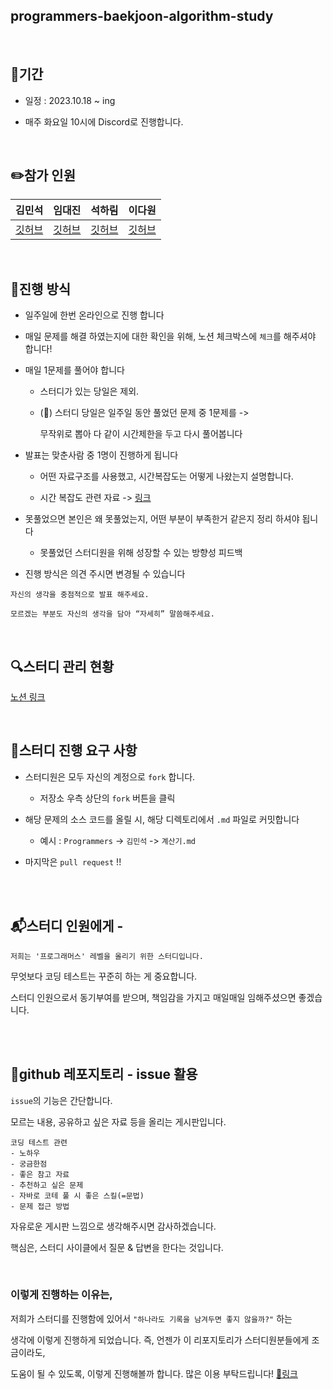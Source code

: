 ## programmers-baekjoon-algorithm-study


<br/>

## 🚀기간

- 일정 : 2023.10.18 ~ ing

- 매주 화요일 10시에 Discord로 진행합니다.



<br/>

## ✏️참가 인원



| 김민석 | 임대진 | 석하림 | 이다원 |
| --- | --- | --- | --- |
| [깃허브](https://github.com/mingseok) | [깃허브](https://github.com/limgoing) | [깃허브](https://github.com/harim-000) | [깃허브](https://github.com/dawonss) |






<br/>

## 🎯진행 방식

- 일주일에 한번 온라인으로 진행 합니다

- 매일 문제를 해결 하였는지에 대한 확인을 위해, 노션 체크박스에 `체크`를 해주셔야 합니다!


- 매일 1문제를 풀어야 합니다

    - 스터디가 있는 당일은 제외.

    - (🚨) 스터디 당일은 일주일 동안 풀었던 문제 중 
    1문제를 ->
    
        무작위로 뽑아 다 같이 시간제한을 두고 다시 풀어봅니다

- 발표는 맞춘사람 중 1명이 진행하게 됩니다

    - 어떤 자료구조를 사용했고, 시간복잡도는 어떻게 나왔는지 설명합니다.

    - 시간 복잡도 관련 자료 -> [링크](https://github.com/mingseok/TIL/blob/main/%EC%9E%90%EB%A3%8C%EA%B5%AC%EC%A1%B0%20&%20%EC%95%8C%EA%B3%A0%EB%A6%AC%EC%A6%98/Big_O.md)

- 못풀었으면 본인은 왜 못풀었는지, 어떤 부분이 부족한거 같은지 정리 하셔야 됩니다

    - 못풀었던 스터디원을 위해 성장할 수 있는 방향성 피드백

- 진행 방식은 의견 주시면 변경될 수 있습니다


```
자신의 생각을 중점적으로 발표 해주세요.

모르겠는 부분도 자신의 생각을 담아 “자세히” 말씀해주세요.
```


<br/>

## 🔍스터디 관리 현황


[노션 링크](https://regal-receipt-228.notion.site/programmers_study-bdc554af7b224955821eb409da305774?pvs=4)


<br/>


## 📮스터디 진행 요구 사항

- 스터디원은 모두 자신의 계정으로 `fork` 합니다.

    - 저장소 우측 상단의 `fork` 버튼을 클릭

- 해당 문제의 소스 코드를 올릴 시, 해당 디렉토리에서 `.md` 파일로 커밋합니다

    - 예시 : `Programmers` -> `김민석` -> `계산기.md`


- 마지막은 `pull request` !!


<br/><br/>

## 📬스터디 인원에게 -


```
저희는 '프로그래머스' 레벨을 올리기 위한 스터디입니다.
```


무엇보다 코딩 테스트는 꾸준히 하는 게 중요합니다.

스터디 인원으로서 동기부여를 받으며, 책임감을 가지고 매일매일 임해주셨으면 좋겠습니다.



<br/><br/>


## 💬github 레포지토리 - issue 활용



`issue`의 기능은 간단합니다. 

모르는 내용, 공유하고 싶은 자료 등을 올리는 게시판입니다.

```
코딩 테스트 관련
- 노하우
- 궁금한점
- 좋은 참고 자료
- 추천하고 싶은 문제
- 자바로 코테 풀 시 좋은 스킬(=문법)
- 문제 접근 방법
```
자유로운 게시판 느낌으로 생각해주시면 감사하겠습니다.


핵심은, 스터디 사이클에서 질문 & 답변을 한다는 것입니다.


<br/>

### 이렇게 진행하는 이유는,

저희가 스터디를 진행함에 있어서 `"하나라도 기록을 남겨두면 좋지 않을까?"` 하는 


생각에 이렇게 진행하게 되었습니다. 즉, 언젠가 이 리포지토리가 스터디원분들에게 조금이라도, 

도움이 될 수 있도록, 이렇게 진행해볼까 합니다. 많은 이용 부탁드립니다! [📌링크](https://github.com/mingseok/programmers_study/issues)

